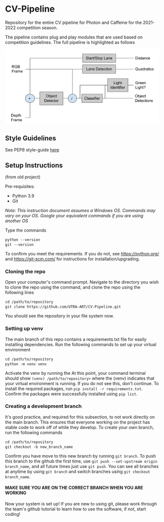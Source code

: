 CV-Pipeline
===========
Repository for the entire CV pipeline for Photon and Caffeine for the 2021-2022 competition season.

The pipeline contains plug and play modules that are used based on competition guidelines. The full pipeline is highlighted as follows

![CV Pipeline Model](resources/images/pipeline_model.PNG)


Style Guidelines
----------------
See PEP8 style-guide [here](https://www.python.org/dev/peps/pep-0008/)


Setup Instructions
------------------
(from old project)

Pre-requisites: 
* Python 3.9
* Git

_Note: This instruction document assumes a Windows OS. Commands may vary on your OS. Google your equivalent commands if you are using another OS_

Type the commands
```
python --version
git --version
```
To confirm you meet the requirements. If you do not, see https://python.org/ and https://git-scm.com/ for instructions for installation/upgrading. 

### Cloning the repo
Open your computer's command prompt. 
Navigate to the directory you wish to clone the repo using the command, and clone the repo using the following lines
```
cd /path/to/repository
git clone https://github.com/UTRA-ART/CV-Pipeline.git 
```
You should see the repository in your file system now. 


### Setting up venv 
The main branch of this repo contains a requirements.txt file for easily installing dependencies. Run the following commands to set up your virtual environment
```
cd /path/to/repository 
python -m venv venv
```
Activate the venv by running the 
At this point, your command terminal should show
```(venv) /path/to/repository>``` where the (venv) indicates that your virtual environment is running. 
If you do not see this, don't continue. To install the required packages, run 
```pip install -r requirements.txt```. 
Confirm the packages were successfully installed using 
```pip list```.


### Creating a development branch 
It's good practice, and required for this subsection, to not work directly on the main branch. This ensures that everyone working on the project has 
stable code to work off of while they develop. To create your own branch, run the following commands
```
cd /path/to/repository 
git checkout -b new_branch_name
```
Confirm you have move to this new branch by running
```git branch```. 
To push this branch to the github the first time, use
```git push --set-upstream origin branch_name```, 
and all future times just use 
```git push```. 
You can see all branches at anytime by using ``` git branch ``` and switch branches using ``` git checkout branch_name ```. 
#### MAKE SURE YOU ARE ON THE CORRECT BRANCH WHEN YOU ARE WORKING

Now your system is set up! If you are new to using git, please work through the team's github tutorial to learn how to use the software, if not, start coding! 
